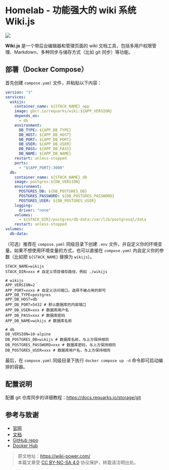 # Homelab - 功能强大的 wiki 系统 Wiki.js

![](https://media.wiki-power.com/img/20230304195348.png)

**Wiki.js** 是一个带后台编辑器和管理页面的 wiki 文档工具，包括多用户权限管理、Markdown、多种同步与储存方式（比如 git 同步）等功能。

## 部署（Docker Compose）

首先创建 `compose.yaml` 文件，并粘贴以下内容：

```yaml title="compose.yaml"
version: "3"
services:
  wikijs:
    container_name: ${STACK_NAME}_app
    image: ghcr.io/requarks/wiki:${APP_VERSION}
    depends_on:
      - db
    environment:
      DB_TYPE: ${APP_DB_TYPE}
      DB_HOST: ${APP_DB_HOST}
      DB_PORT: ${APP_DB_PORT}
      DB_USER: ${APP_DB_USER}
      DB_PASS: ${APP_DB_PASS}
      DB_NAME: ${APP_DB_NAME}
    restart: unless-stopped
    ports:
      - "${APP_PORT}:3000"
  db:
    container_name: ${STACK_NAME}_db
    image: postgres:${DB_VERSION}
    environment:
      POSTGRES_DB: ${DB_POSTGRES_DB}
      POSTGRES_PASSWORD: ${DB_POSTGRES_PASSWORD}
      POSTGRES_USER: ${DB_POSTGRES_USER}
    logging:
      driver: "none"
    volumes:
      - ${STACK_DIR}/postgres/db-data:/var/lib/postgresql/data
    restart: unless-stopped
volumes:
  db-data:
```

（可选）推荐在 `compose.yaml` 同级目录下创建 `.env` 文件，并自定义你的环境变量。如果不想使用环境变量的方式，也可以直接在 `compose.yaml` 内自定义你的参数（比如把 `${STACK_NAME}` 替换为 `wikijs`）。

```dotenv title=".env"
STACK_NAME=wikijs
STACK_DIR=xxx # 自定义项目储存路径，例如 ./wikijs

# wikijs
APP_VERSION=2
APP_PORT=xxxx # 自定义访问端口，选择不被占用的即可
APP_DB_TYPE=postgres
APP_DB_HOST=db
APP_DB_PORT=5432 # 默认数据库的内部端口
APP_DB_USER=xxx # 数据库用户名
APP_DB_PASS=xxx # 数据库密码
APP_DB_NAME=wikijs # 数据库名称

# db
DB_VERSION=10-alpine
DB_POSTGRES_DB=wikijs # 数据库名称，与上方保持相同
DB_POSTGRES_PASSWORD=xxx # 数据库密码，与上方保持相同
DB_POSTGRES_USER=xxx # 数据库用户名，与上方保持相同
```

最后，在 `compose.yaml` 同级目录下执行 `docker compose up -d` 命令即可启动编排的容器。

## 配置说明

配置 git 仓库同步的详细教程：<https://docs.requarks.io/storage/git>

## 参考与致谢

- [官网](https://js.wiki)
- [文档](https://docs.requarks.io/install/docker)
- [GitHub repo](https://github.com/requarks/wiki)
- [Docker Hub](https://hub.docker.com/r/requarks/wiki)

> 原文地址：<https://wiki-power.com/>  
> 本篇文章受 [CC BY-NC-SA 4.0](https://creativecommons.org/licenses/by/4.0/deed.zh) 协议保护，转载请注明出处。
